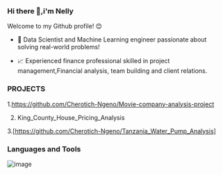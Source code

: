 ### Hi there 👋,i'm Nelly

Welcome to my Github profile! 😊

- 🔎 Data Scientist and Machine Learning engineer passionate about solving real-world problems!

- 📈 Experienced finance professional skilled in project management,Financial analysis, team building and client relations.

### PROJECTS

1.https://github.com/Cherotich-Ngeno/Movie-company-analysis-project

2. King_County_House_Pricing_Analysis

3.[https://github.com/Cherotich-Ngeno/Tanzania_Water_Pump_Analysis]

### Languages and Tools

![image](https://user-images.githubusercontent.com/85990318/185676296-aa2cbf3f-3e82-4db8-a805-7cddc99d2bbe.png)

